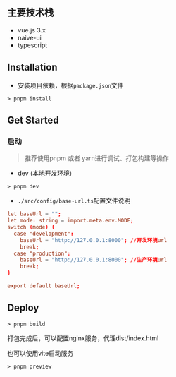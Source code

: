 ## 主要技术栈
* vue.js 3.x
* naive-ui
* typescript

## Installation

* 安装项目依赖，根据`package.json`文件

```shell
> pnpm install
```

## Get Started
### 启动
> 推荐使用pnpm 或者 yarn进行调试、打包构建等操作
* dev (本地开发环境)

```shell
> pnpm dev
```

* `./src/config/base-url.ts`配置文件说明

```conf
let baseUrl = "";
let mode: string = import.meta.env.MODE;
switch (mode) {
  case "development":
    baseUrl = "http://127.0.0.1:8000"; //开发环境url
    break;
  case "production":
    baseUrl = "http://127.0.0.1:8000"; //生产环境url
    break;
}

export default baseUrl;
```

## Deploy
```shell
> pnpm build
```

打包完成后，可以配置nginx服务，代理dist/index.html

也可以使用vite启动服务
```shell
> pnpm preview
```

